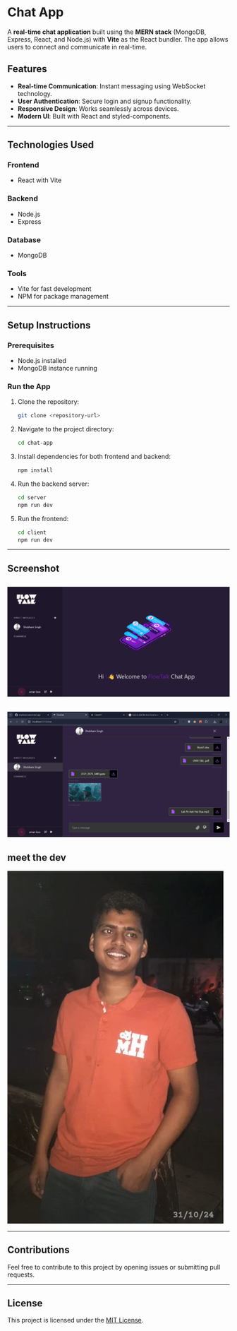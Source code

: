 # Chat App

A **real-time chat application** built using the **MERN stack** (MongoDB, Express, React, and Node.js) with **Vite** as the React bundler. The app allows users to connect and communicate in real-time.

## Features
- **Real-time Communication**: Instant messaging using WebSocket technology.
- **User Authentication**: Secure login and signup functionality.
- **Responsive Design**: Works seamlessly across devices.
- **Modern UI**: Built with React and styled-components.

---

## Technologies Used

### Frontend
- React with Vite

### Backend
- Node.js
- Express

### Database
- MongoDB

### Tools
- Vite for fast development
- NPM for package management

---

## Setup Instructions

### Prerequisites
- Node.js installed
- MongoDB instance running

### Run the App
1. Clone the repository:
   ```bash
   git clone <repository-url>
   ```
2. Navigate to the project directory:
   ```bash
   cd chat-app
   ```
3. Install dependencies for both frontend and backend:
   ```bash
   npm install
   ```
4. Run the backend server:
   ```bash
   cd server
   npm run dev
   ```
5. Run the frontend:
   ```bash
   cd client
   npm run dev
   ```

---

## Screenshot
![Chat App Screenshot](/Frontend/public/Screenshot%202025-01-07%20231015.png)
---
![Chat App Screenshot](/Frontend/public/Screenshot%20(20).png)
---
## meet the dev
![Chat App Screenshot](/Frontend/public/Screenshot%202025-01-03%20180445.png)


---

## Contributions
Feel free to contribute to this project by opening issues or submitting pull requests.

---

## License
This project is licensed under the [MIT License](LICENSE).
